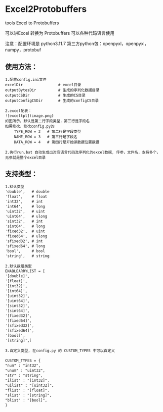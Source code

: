 # Excel2Protobuffers
tools Excel to Protobuffers

可以讲Excel 转换为 Protobuffers 可以各种代码语言使用


注意：配置环境是 python3.11.7   第三方python包：openpyxl，openpyxl，numpy，protobuf


## 使用方法：
    1.配置config.ini文件
    excelDir                # excel目录
    outputBytesDir          # 生成的序列化数据目录
    outputCSDir             # 生成的CS目录
    outputConfigCSDir       # 生成的configCS目录

    2.excel配表：
    ![exceltpl](image.png)
    如图所示，默认是第二行字段类型，第三行是字段名 
    如需修改，修改config.py的 
        TYPE_ROW = 2   # 第二行是字段类型
        NAME_ROW = 3   # 第三行是字段名
        DATA_ROW = 4   # 第四行是开始读数据位置数据
        
    2.执行run.bat 自动生成出对应语言代码及序列化的excel数据, 传参，文件名，支持多个， 无参就是整个excel目录 

## 支持类型：
    1.默认类型 
    'double',	# double
	'float',	# float
	'int32',	# int
	'int64',	# long
	'uint32',	# uint
	'uint64',	# ulong
	'sint32',	# int
	'sint64',	# long
	'fixed32',	# uint
	'fixed64',	# ulong
	'sfixed32',	# int
	'sfixed64',	# long
	'bool',		# bool
	'string',	# string

    2.默认数组类型
    ENABLEARRYLIST = [
    '[double]',
    '[float]',
    '[int32]',
	'[int64]',
	'[uint32]',
	'[uint64]',
	'[sint32]',
	'[sint64]',
	'[fixed32]',
	'[fixed64]',
	'[sfixed32]',
	'[sfixed64]',
	'[bool]',
 	'[string]',]
    
    3.自定义类型, 在config.py 的 CUSTOM_TYPES 中可以自定义

    CUSTOM_TYPES = {
    "num" : "int32",
    "unum" : "uint32",
    "str" : "string", 
    "ilist" : "[int32]", 
    "uilist" : "[uint32]", 
    "flist" : "[float]", 
    "slist" : "[string]",
    "blist" : "[bool]",
    }


